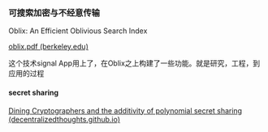 ### 可搜索加密与不经意传输

Oblix: An Efficient Oblivious Search Index

[oblix.pdf (berkeley.edu)](https://people.eecs.berkeley.edu/~raluca/oblix.pdf)

这个技术signal App用上了，在Oblix之上构建了一些功能。就是研究，工程，到应用的过程


#### secret sharing

[Dining Cryptographers and the additivity of polynomial secret sharing (decentralizedthoughts.github.io)](https://decentralizedthoughts.github.io/2022-08-25-dining-cryptographers-additive/)


